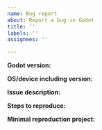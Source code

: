```yaml
---
name: Bug report
about: Report a bug in Godot
title: ''
labels: ''
assignees: ''

---
```

<!-- Please search existing issues for potential duplicates before filing yours:
https://github.com/godotengine/godot/issues?q=is%3Aissue
-->

**Godot version:**
<!-- Specify commit hash if using non-official build. -->


**OS/device including version:**
<!-- Specify GPU model, drivers, and the backend (GLES2, GLES3, Vulkan) if graphics-related. -->


**Issue description:**
<!-- What happened, and what was expected. -->


**Steps to reproduce:**


**Minimal reproduction project:**
<!-- A small Godot project which reproduces the issue. Drag and drop a zip archive to upload it. -->

